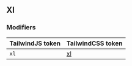 ## Xl


### Modifiers

| TailwindJS token | TailwindCSS token |
| ----- | ----- |
| `xl` | [xl](https://tailwindcss.com/docs/hover-focus-and-other-states#responsive-breakpoints) |